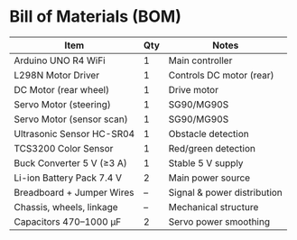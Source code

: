 # Bill of Materials (BOM)

| Item                        | Qty | Notes                          |
|-----------------------------|-----|--------------------------------|
| Arduino UNO R4 WiFi         | 1   | Main controller                |
| L298N Motor Driver          | 1   | Controls DC motor (rear)       |
| DC Motor (rear wheel)       | 1   | Drive motor                    |
| Servo Motor (steering)      | 1   | SG90/MG90S                     |
| Servo Motor (sensor scan)   | 1   | SG90/MG90S                     |
| Ultrasonic Sensor HC-SR04   | 1   | Obstacle detection             |
| TCS3200 Color Sensor        | 1   | Red/green detection            |
| Buck Converter 5 V (≥3 A)   | 1   | Stable 5 V supply              |
| Li-ion Battery Pack 7.4 V   | 2   | Main power source              |
| Breadboard + Jumper Wires   | –   | Signal & power distribution    |
| Chassis, wheels, linkage    | –   | Mechanical structure           |
| Capacitors 470–1000 µF      | 2   | Servo power smoothing          |
